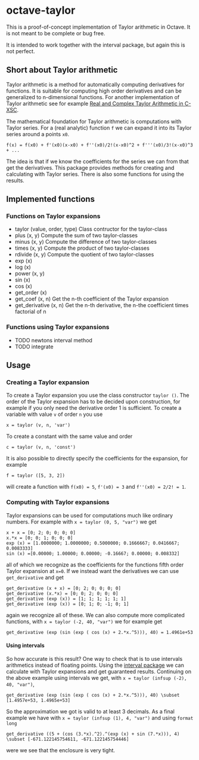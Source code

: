 # octave-taylor

This is a proof-of-concept implementation of Taylor arithmetic in
Octave. It is not meant to be complete or bug free.

It is intended to work together with the interval package, but again
this is not perfect.

## Short about Taylor arithmetic

Taylor arithmetic is a method for automatically computing derivatives
for functions. It is suitable for computing high order derivatives and
can be generalized to n-dimensional functions. For another
implementation of Taylor arithmetic see for
example
[Real and Complex Taylor Arithmetic in C-XSC](http://www2.math.uni-wuppertal.de/~xsc/preprints/prep_05_4.pdf).

The mathematical foundation for Taylor arithmetic is computations with
Taylor series. For a (real analytic) function `f` we can expand it
into its Taylor series around a points `x0`.

```
f(x) = f(x0) + f'(x0)(x-x0) + f''(x0)/2!(x-x0)^2 + f'''(x0)/3!(x-x0)^3 + ...
```

The idea is that if we know the coefficients for the series we can
from that get the derivatives. This package provides methods for
creating and calculating with Taylor series. There is also some
functions for using the results.

## Implemented functions

### Functions on Taylor expansions

* taylor (value, order, type)
  Class contructor for the taylor-class
* plus (x, y)
  Compute the sum of two taylor-classes
* minus (x, y)
  Compute the difference of two taylor-classes
* times (x, y)
  Compute the product of two taylor-classes
* rdivide (x, y)
  Compute the quotient of two taylor-classes
* exp (x)
* log (x)
* power (x, y)
* sin (x)
* cos (x)
* get_order (x)
* get_coef (x, n)
  Get the n-th coefficient of the Taylor expansion
* get_derivative (x, n)
  Get the n-th derivative, the n-the coefficient times factorial of n

### Functions using Taylor expansions

* TODO newtons interval method
* TODO integrate

## Usage

### Creating a Taylor expansion

To create a Taylor expansion you use the class constructor `taylor
()`. The order of the Taylor expansion has to be decided upon
construction, for example if you only need the derivative order 1 is
sufficient. To create a variable with value `v` of order `n` you use

```
x = taylor (v, n, 'var')
```

To create a constant with the same value and order

```
c = taylor (v, n, 'const')
```

It is also possible to directly specify the coefficients for the
expansion, for example

```
f = taylor ([5, 3, 2])
```

will create a function with `f(x0) = 5`, `f'(x0) = 3` and `f''(x0) =
2/2! = 1`.

### Computing with Taylor expansions

Taylor expansions can be used for computations much like ordinary
numbers. For example with `x = taylor (0, 5, "var")` we get

```
x + x = [0; 2; 0; 0; 0; 0]
x.*x = [0; 0; 1; 0; 0; 0]
exp (x) = [1.0000000; 1.0000000; 0.5000000; 0.1666667; 0.0416667; 0.0083333]
sin (x) =[0.00000; 1.00000; 0.00000; -0.16667; 0.00000; 0.008332]
```

all of which we recognize as the coefficients for the functions fifth
order Taylor expansion at `x=0`. If we instead want the derivatives we
can use `get_derivative` and get

```
get_derivative (x + x) = [0; 2; 0; 0; 0; 0]
get_derivative (x.*x) = [0; 0; 2; 0; 0; 0]
get_derivative (exp (x)) = [1; 1; 1; 1; 1; 1]
get_derivative (exp (x)) = [0; 1; 0; -1; 0; 1]
```

again we recognize all of these. We can also compute more complicated
functions, with `x = taylor (-2, 40, "var")` we for example get

```
get_derivative (exp (sin (exp ( cos (x) + 2.*x.^5))), 40) = 1.4961e+53
```

#### Using intervals

So how accurate is this result? One way to check that is to use
intervals arithmetics instead of floating points. Using
the
[interval package](https://octave.sourceforge.io/interval/index.html)
we can calculate with Taylor expansions and get guaranteed
results. Continuing on the above example using intervals we get, with
`x = taylor (infsup (-2), 40, "var")`,

```
get_derivative (exp (sin (exp ( cos (x) + 2.*x.^5))), 40) \subset [1.4957e+53, 1.4965e+53]
```

So the approximation we got is valid to at least 3 decimals. As a
final example we have with `x = taylor (infsup (1), 4, "var")` and
using `format long`

```
get_derivative ((5 + (cos (3.*x).^2).^(exp (x) + sin (7.*x))), 4) \subset [-671.122145754611, -671.122145754446]
```

were we see that the enclosure is very tight.
